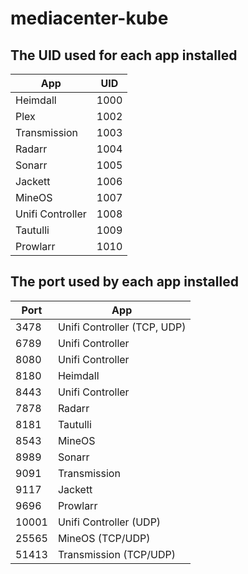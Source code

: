 # mediacenter-kube

## The UID used for each app installed

| App  | UID  |
|---|---|
| Heimdall  | 1000  |
| Plex  | 1002  |
| Transmission  | 1003  |
| Radarr  | 1004  |
| Sonarr  | 1005  |
| Jackett  | 1006  |
| MineOS  | 1007  |
| Unifi Controller  | 1008  |
| Tautulli | 1009 |
| Prowlarr | 1010 |

## The port used by each app installed

| Port  | App |
|---|---|
| 3478 | Unifi Controller (TCP, UDP) |
| 6789 | Unifi Controller |
| 8080 | Unifi Controller |
| 8180 | Heimdall |
| 8443 | Unifi Controller |
| 7878 | Radarr |
| 8181 | Tautulli |
| 8543 | MineOS |
| 8989 | Sonarr |
| 9091 | Transmission |
| 9117 | Jackett |
| 9696 | Prowlarr |
| 10001 | Unifi Controller (UDP) |
| 25565 | MineOS (TCP/UDP) |
| 51413 | Transmission (TCP/UDP) |
